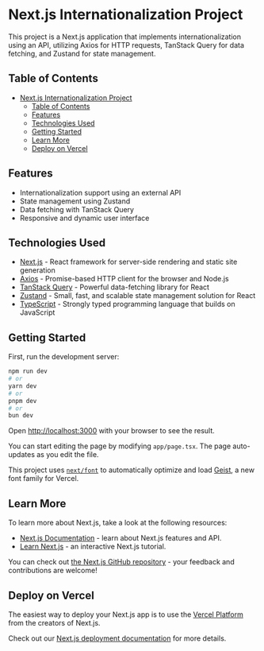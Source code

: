 # Next.js Internationalization Project

This project is a Next.js application that implements internationalization using an API, utilizing Axios for HTTP requests, TanStack Query for data fetching, and Zustand for state management.

## Table of Contents

- [Next.js Internationalization Project](#nextjs-internationalization-project)
  - [Table of Contents](#table-of-contents)
  - [Features](#features)
  - [Technologies Used](#technologies-used)
  - [Getting Started](#getting-started)
  - [Learn More](#learn-more)
  - [Deploy on Vercel](#deploy-on-vercel)

## Features

- Internationalization support using an external API
- State management using Zustand
- Data fetching with TanStack Query
- Responsive and dynamic user interface

## Technologies Used

- [Next.js](https://nextjs.org/) - React framework for server-side rendering and static site generation
- [Axios](https://axios-http.com/) - Promise-based HTTP client for the browser and Node.js
- [TanStack Query](https://tanstack.com/query/v4) - Powerful data-fetching library for React
- [Zustand](https://github.com/pmndrs/zustand) - Small, fast, and scalable state management solution for React
- [TypeScript](https://www.typescriptlang.org/) - Strongly typed programming language that builds on JavaScript

## Getting Started

First, run the development server:

```bash
npm run dev
# or
yarn dev
# or
pnpm dev
# or
bun dev
```

Open [http://localhost:3000](http://localhost:3000) with your browser to see the result.

You can start editing the page by modifying `app/page.tsx`. The page auto-updates as you edit the file.

This project uses [`next/font`](https://nextjs.org/docs/app/building-your-application/optimizing/fonts) to automatically optimize and load [Geist](https://vercel.com/font), a new font family for Vercel.

## Learn More

To learn more about Next.js, take a look at the following resources:

- [Next.js Documentation](https://nextjs.org/docs) - learn about Next.js features and API.
- [Learn Next.js](https://nextjs.org/learn) - an interactive Next.js tutorial.

You can check out [the Next.js GitHub repository](https://github.com/vercel/next.js) - your feedback and contributions are welcome!

## Deploy on Vercel

The easiest way to deploy your Next.js app is to use the [Vercel Platform](https://vercel.com/new?utm_medium=default-template&filter=next.js&utm_source=create-next-app&utm_campaign=create-next-app-readme) from the creators of Next.js.

Check out our [Next.js deployment documentation](https://nextjs.org/docs/app/building-your-application/deploying) for more details.
